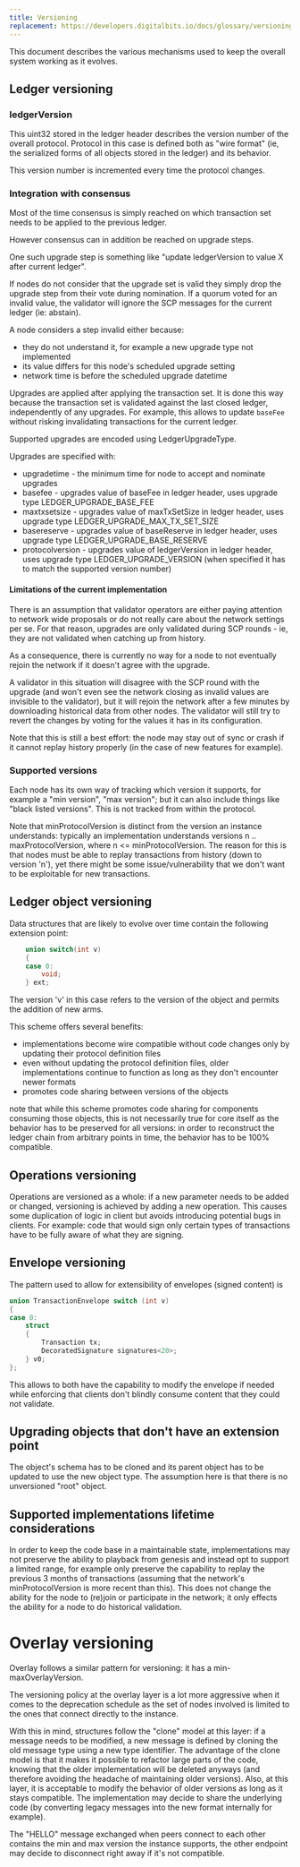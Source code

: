 ```yaml
---
title: Versioning
replacement: https://developers.digitalbits.io/docs/glossary/versioning/
---
```


This document describes the various mechanisms used to keep the overall system working as it evolves.

## Ledger versioning
### ledgerVersion
This uint32 stored in the ledger header describes the version number of the overall protocol.
Protocol in this case is defined both as "wire format" (ie, the serialized forms of all objects stored in the ledger) and its behavior.

This version number is incremented every time the protocol changes.

### Integration with consensus
Most of the time consensus is simply reached on which transaction set needs to
be applied to the previous ledger.

However consensus can in addition be reached on upgrade steps.

One such upgrade step is something like "update ledgerVersion to value X after
current ledger".

If nodes do not consider that the upgrade set is valid they simply drop the
upgrade step from their vote during nomination.
If a quorum voted for an invalid value, the validator will ignore
the SCP messages for the current ledger (ie: abstain).

A node considers a step invalid either because:
* they do not understand it, for example a new upgrade type not implemented
* its value differs for this node's scheduled upgrade setting
* network time is before the scheduled upgrade datetime

Upgrades are applied after applying the transaction set. It is done this way
because the transaction set is validated against the last closed ledger,
independently of any upgrades. For example, this allows to update `baseFee`
without risking invalidating transactions for the current ledger.

Supported upgrades are encoded using LedgerUpgradeType.

Upgrades are specified with:
* upgradetime - the minimum time for node to accept and
  nominate upgrades
* basefee - upgrades value of baseFee in ledger header, uses upgrade
  type LEDGER_UPGRADE_BASE_FEE
* maxtxsetsize - upgrades value of maxTxSetSize in ledger header,
  uses upgrade type LEDGER_UPGRADE_MAX_TX_SET_SIZE
* basereserve - upgrades value of baseReserve in ledger header, uses
  upgrade type LEDGER_UPGRADE_BASE_RESERVE
* protocolversion - upgrades value of ledgerVersion in ledger header, uses
  upgrade type LEDGER_UPGRADE_VERSION (when specified it has to match the
  supported version number)

#### Limitations of the current implementation
There is an assumption that validator operators are either paying attention to network wide proposals
or do not really care about the network settings per se.
For that reason, upgrades are only validated during SCP rounds - ie, they are not validated when catching up from history.

As a consequence, there is currently no way for a node to not eventually rejoin the network if it doesn't agree
with the upgrade.

A validator in this situation will disagree with the SCP round with the upgrade (and won't even see the network closing
as invalid values are invisible to the validator),
but it will rejoin the network after a few minutes by downloading historical data from other nodes.
The validator will still try to revert the changes by voting for the values it has in its configuration.

Note that this is still a best effort:
the node may stay out of sync or crash if it cannot replay history properly (in the case of new features for example).

### Supported versions
Each node has its own way of tracking which version it supports,
for example a "min version", "max version"; but it can also include things
like "black listed versions". This is not tracked from within the protocol.

Note that minProtocolVersion is distinct from the version an instance understands:
typically an implementation understands versions n .. maxProtocolVersion, where n <= minProtocolVersion.
The reason for this is that nodes must be able to replay transactions from history (down to version 'n'), yet there might be some issue/vulnerability that we don't want to be exploitable for new transactions.

## Ledger object versioning

Data structures that are likely to evolve over time contain the following extension point:
```C++
    union switch(int v)
    {
    case 0:
        void;
    } ext;
```

The version 'v' in this case refers to the version of the object and permits the addition of new arms.

This scheme offers several benefits:
* implementations become wire compatible without code changes only by updating their protocol definition files
* even without updating the protocol definition files, older implementations continue to function as long as they don't encounter newer formats
* promotes code sharing between versions of the objects

note that while this scheme promotes code sharing for components consuming those objects, this is not necessarily true for core itself as the behavior has to be preserved for all versions: in order to reconstruct the ledger chain from arbitrary points in time, the behavior has to be 100% compatible.

## Operations versioning

Operations are versioned as a whole: if a new parameter needs to be added or changed, versioning is achieved by adding a new operation.
This causes some duplication of logic in client but avoids introducing potential bugs in clients. For example: code that would sign only certain types of transactions have to be fully aware of what they are signing.

## Envelope versioning

The pattern used to allow for extensibility of envelopes (signed content) is
```C++
union TransactionEnvelope switch (int v)
{
case 0:
    struct
    {
        Transaction tx;
        DecoratedSignature signatures<20>;
    } v0;
};
```

This allows to both have the capability to modify the envelope if needed while enforcing that clients don't blindly consume content that they could not validate.

## Upgrading objects that don't have an extension point

The object's schema has to be cloned and its parent object has to be updated to use the new object type. The assumption here is that there is no unversioned "root" object.

## Supported implementations lifetime considerations

In order to keep the code base in a maintainable state, implementations may not preserve the ability to playback from genesis and instead opt to support a limited range, for example only preserve the capability to replay the previous 3 months of transactions (assuming that the network's minProtocolVersion is more recent than this).
This does not change the ability for the node to (re)join or participate in the network; it only effects the ability for a node to do historical validation.

# Overlay versioning

Overlay follows a similar pattern for versioning: it has a min-maxOverlayVersion.

The versioning policy at the overlay layer is a lot more aggressive when it comes to the deprecation schedule as the set of nodes involved is limited to the ones that connect directly to the instance.

With this in mind, structures follow the "clone" model at this layer:
if a message needs to be modified, a new message is defined by cloning the old message type using a new type identifier.
The advantage of the clone model is that it makes it possible to refactor large parts of the code, knowing that the older implementation will be deleted anyways (and therefore avoiding the headache of maintaining older versions).
Also, at this layer, it is acceptable to modify the behavior of older versions as long as it stays compatible.
The implementation may decide to share the underlying code (by converting legacy messages into the new format internally for example).

The "HELLO" message exchanged when peers connect to each other contains the min and max version the instance supports, the other endpoint may decide to disconnect right away if it's not compatible.


